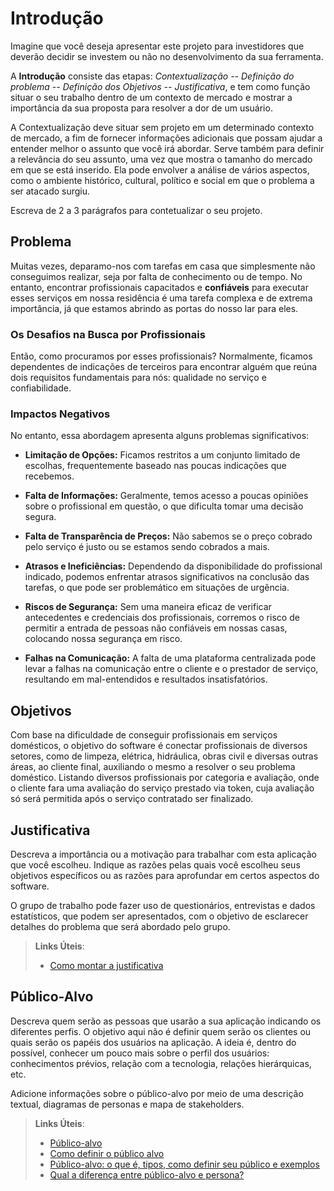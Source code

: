 # Introdução

Imagine que você deseja apresentar este projeto para investidores que deverão decidir se investem ou não no desenvolvimento da sua ferramenta.

A **Introdução** consiste das etapas: *Contextualização -- Definição do problema -- Definição dos Objetivos -- Justificativa*, e tem como função situar o seu trabalho dentro de um contexto de mercado e mostrar a importância da sua proposta para resolver a dor de um usuário.


A Contextualização deve situar sem projeto em um determinado contexto de mercado, a fim de fornecer informações adicionais que possam ajudar a entender melhor o assunto que você irá abordar. Serve também para definir a relevância do seu assunto, uma vez que mostra o tamanho do mercado em que se está inserido. Ela pode envolver a análise de vários aspectos, como o ambiente histórico, cultural, político e social em que o problema a ser atacado surgiu.

Escreva de 2 a 3 parágrafos para contetualizar o seu projeto.

## Problema

Muitas vezes, deparamo-nos com tarefas em casa que simplesmente não conseguimos realizar, seja por falta de conhecimento ou de tempo.
No entanto, encontrar profissionais capacitados e **confiáveis** para executar esses serviços em nossa residência é uma tarefa complexa e de extrema importância, já que estamos abrindo as portas do nosso lar para eles.

### Os Desafios na Busca por Profissionais

Então, como procuramos por esses profissionais?
Normalmente, ficamos dependentes de indicações de terceiros para encontrar alguém que reúna dois requisitos fundamentais para nós: qualidade no serviço e confiabilidade.

### Impactos Negativos

No entanto, essa abordagem apresenta alguns problemas significativos:

- **Limitação de Opções:** Ficamos restritos a um conjunto limitado de escolhas, frequentemente baseado nas poucas indicações que recebemos.

- **Falta de Informações:** Geralmente, temos acesso a poucas opiniões sobre o profissional em questão, o que dificulta tomar uma decisão segura.

- **Falta de Transparência de Preços:** Não sabemos se o preço cobrado pelo serviço é justo ou se estamos sendo cobrados a mais.

- **Atrasos e Ineficiências:** Dependendo da disponibilidade do profissional indicado, podemos enfrentar atrasos significativos na conclusão das tarefas, o que pode ser problemático em situações de urgência.

- **Riscos de Segurança:** Sem uma maneira eficaz de verificar antecedentes e credenciais dos profissionais, corremos o risco de permitir a entrada de pessoas não confiáveis em nossas casas, colocando nossa segurança em risco.

- **Falhas na Comunicação:** A falta de uma plataforma centralizada pode levar a falhas na comunicação entre o cliente e o prestador de serviço, resultando em mal-entendidos e resultados insatisfatórios.

## Objetivos

Com base na dificuldade de conseguir profissionais em serviços domésticos, o objetivo do software é conectar profissionais de diversos setores, como de limpeza, elétrica, hidráulica, obras civil e diversas outras áreas, ao cliente final, auxiliando o mesmo a resolver o seu problema doméstico. Listando diversos profissionais por categoria e avaliação, onde o cliente fara uma avaliação do serviço prestado via token, cuja avaliação só será permitida após o serviço contratado ser finalizado.

## Justificativa

Descreva a importância ou a motivação para trabalhar com esta aplicação que você escolheu. Indique as razões pelas quais você escolheu seus objetivos específicos ou as razões para aprofundar em certos aspectos do software.

O grupo de trabalho pode fazer uso de questionários, entrevistas e dados estatísticos, que podem ser apresentados, com o objetivo de esclarecer detalhes do problema que será abordado pelo grupo.

> **Links Úteis**:
> - [Como montar a justificativa](https://guiadamonografia.com.br/como-montar-justificativa-do-tcc/)

## Público-Alvo

Descreva quem serão as pessoas que usarão a sua aplicação indicando os diferentes perfis. O objetivo aqui não é definir quem serão os clientes ou quais serão os papéis dos usuários na aplicação. A ideia é, dentro do possível, conhecer um pouco mais sobre o perfil dos usuários: conhecimentos prévios, relação com a tecnologia, relações
hierárquicas, etc.

Adicione informações sobre o público-alvo por meio de uma descrição textual, diagramas de personas e mapa de stakeholders.

> **Links Úteis**:
> - [Público-alvo](https://blog.hotmart.com/pt-br/publico-alvo/)
> - [Como definir o público alvo](https://exame.com/pme/5-dicas-essenciais-para-definir-o-publico-alvo-do-seu-negocio/)
> - [Público-alvo: o que é, tipos, como definir seu público e exemplos](https://klickpages.com.br/blog/publico-alvo-o-que-e/)
> - [Qual a diferença entre público-alvo e persona?](https://rockcontent.com/blog/diferenca-publico-alvo-e-persona/)
